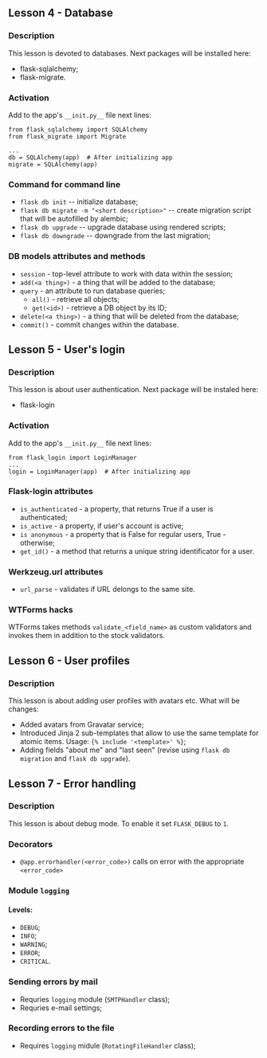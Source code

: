 ## Lesson 4 - Database
### Description
This lesson is devoted to databases.
Next packages will be installed here:
* flask-sqlalchemy;
* flask-migrate.

### Activation
Add to the app's `__init.py__` file next lines:
```
from flask_sqlalchemy import SQLAlchemy
from flask_migrate import Migrate

...
db = SQLAlchemy(app)  # After initializing app
migrate = SQLAlchemy(app)
```

### Command for command line
* `flask db init` -- initialize database;
* `flask db migrate -m "<short description>"` -- create migration script that
  will be autofilled by alembic;
* `flask db upgrade` -- upgrade database using rendered scripts;
* `flask db downgrade` -- downgrade from the last migration;

### DB models attributes and methods
* `session` - top-level attribute to work with data within the session;
* `add(<a thing>)` - a thing that will be added to the database;
* `query` - an attribute to run database queries;
  * `all()` - retrieve all objects;
  * `get(<id>)` - retrieve a DB object by its ID;
* `delete(<a thing>)` - a thing that will be deleted from the database;
* `commit()` - commit changes within the database.

## Lesson 5 - User's login
### Description
This lesson is about user authentication.
Next package will be instaled here:
* flask-login

### Activation
Add to the app's `__init.py__` file next lines:
```
from flask_login import LoginManager
...
login = LoginManager(app)  # After initializing app
```

### Flask-login attributes
* `is_authenticated` - a property, that returns True if a user is
  authenticated;
* `is_active` - a property, if user's account is active;
* `is anonymous` - a property that is False for regular users, True -
  otherwise;
* `get_id()` - a method that returns a unique string identificator for a user.


### Werkzeug.url attributes
* `url_parse` - validates if URL delongs to the same site.

### WTForms hacks
WTForms takes methods `validate_<field_name>` as custom validators and invokes
them in addition to the stock validators.

## Lesson 6 - User profiles
### Description
This lesson is about adding user profiles with avatars etc.
What will be changes:
* Added avatars from Gravatar service;
* Introduced Jinja 2 sub-templates that allow to use the same template for atomic items. 
  Usage: `{% include '<template>' %}`;
* Adding fields "about me" and "last seen" (revise using `flask db migration`
  and `flask db upgrade`).
  
## Lesson 7 - Error handling
### Description
This lesson is about debug mode. To enable it set `FLASK_DEBUG` to `1`.

### Decorators
* `@app.errorhandler(<error_code>)`    calls on error with the appropriate `<error_code>`

### Module `logging`
#### Levels:
* `DEBUG`;
* `INFO`;
* `WARNING`;
* `ERROR`;
* `CRITICAL`.

### Sending errors by mail
* Requries `logging` module (`SMTPHandler` class);
* Requries e-mail settings;

### Recording errors to the file
* Requires `logging` midule (`RotatingFileHandler` class);

